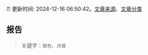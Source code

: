 :alarm_clock: 更新时间: 2024-12-16 06:50:42。[文章来源](/README.md)、[文章分类](/TAGS.md)

## 报告


> 关键字：`报告`、`月报`



